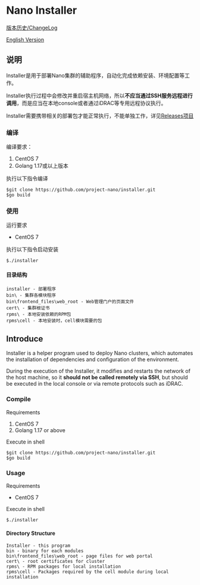# Nano Installer

[版本历史/ChangeLog](CHANGELOG.md)

[English Version](#introduce)


## 说明

Installer是用于部署Nano集群的辅助程序，自动化完成依赖安装、环境配置等工作。

Installer执行过程中会修改并重启宿主机网络，所以**不应当通过SSH服务远程进行调用**，而是应当在本地console或者通过iDRAC等专用远程协议执行。

Installer需要携带相关的部署包才能正常执行，不能单独工作，详见[Releases项目](https://github.com/project-nano/releases)

### 编译

编译要求：
1. CentOS 7
2. Golang 1.17或以上版本

执行以下指令编译
```
$git clone https://github.com/project-nano/installer.git
$go build
```

### 使用

运行要求
- CentOS 7

执行以下指令启动安装
```
$./installer
```

#### 目录结构

```
installer - 部署程序
bin\ - 集群各模块程序
bin\frontend_files\web_root - Web管理门户的页面文件
cert\ - 集群根证书
rpms\ - 本地安装依赖的RPM包
rpms\cell - 本地安装时，cell模块需要的包
```

## Introduce

Installer is a helper program used to deploy Nano clusters, which automates the installation of dependencies and configuration of the environment.

During the execution of the Installer, it modifies and restarts the network of the host machine, so it **should not be called remotely via SSH**, but should be executed in the local console or via remote protocols such as iDRAC.

### Compile

Requirements
1. CentOS 7
2. Golang 1.17 or above

Execute in shell
```
$git clone https://github.com/project-nano/installer.git
$go build
```

### Usage

Requirements
- CentOS 7

Execute in shell
```
$./installer
```

#### Directory Structure

```
Installer - this program
bin - binary for each modules
bin\frontend_files\web_root - page files for web portal
cert\ - root certificates for cluster
rpms\ - RPM packages for local installation
rpms\cell - Packages required by the cell module during local installation
```